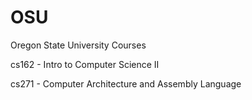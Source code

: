 # OSU
Oregon State University Courses

cs162 - Intro to Computer Science II

cs271 - Computer Architecture and Assembly Language


